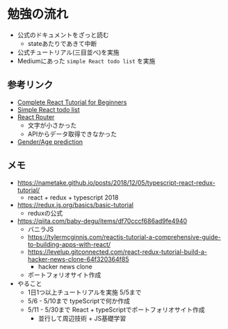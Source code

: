 # 勉強の流れ
- 公式のドキュメントをざっと読む
  - stateあたりであきて中断
- 公式チュートリアル(三目並べ)を実施
- Mediumにあった `simple React todo list` を実施

## 参考リンク
- [Complete React Tutorial for Beginners](https://daveceddia.com/react-tutorial/)
- [Simple React todo list](https://medium.com/javascript-in-plain-english/build-a-simple-todo-app-with-react-561579b39ad1)
- [React Router](https://www.youtube.com/watch?v=Law7wfdg_ls)
  - 文字が小さかった
  - APIからデータ取得できなかった
- [Gender/Age prediction](https://codesource.io/build-a-gender-age-prediction-application-with-react-and-clarifai/)

## メモ
- https://nametake.github.io/posts/2018/12/05/typescript-react-redux-tutorial/
  - react + redux + typescript 2018
- https://redux.js.org/basics/basic-tutorial
  - reduxの公式
- https://qiita.com/baby-degu/items/df70cccf686ad9fe4940
  - バニラJS
  - https://tylermcginnis.com/reactjs-tutorial-a-comprehensive-guide-to-building-apps-with-react/
  - https://levelup.gitconnected.com/react-redux-tutorial-build-a-hacker-news-clone-64f320364f85
    - hacker news clone
  - ポートフォリオサイト作成
- やること
  - 1日1つ以上チュートリアルを実施 5/5まで
  - 5/6 - 5/10まで typeScriptで何か作成
  - 5/11 - 5/30まで React + typeScriptでポートフォリオサイト作成
    - 並行して周辺技術 + JS基礎学習